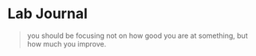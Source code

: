 # Lab Journal

> you should be focusing not on how good you are at something, but how much you improve.
